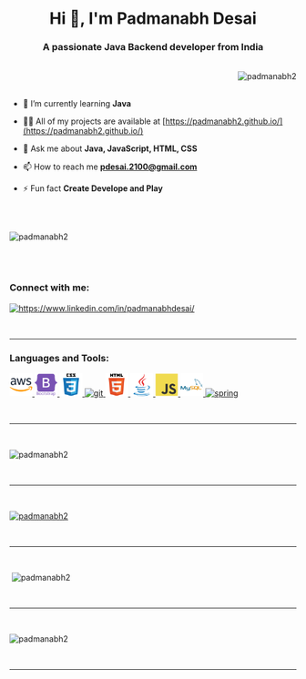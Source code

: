 <h1 align="center">Hi 👋, I'm Padmanabh Desai</h1>
<h3 align="center">A passionate Java Backend developer from India</h3>
<br/>
<img align="right" src="https://media4.giphy.com/media/qgQUggAC3Pfv687qPC/giphy.gif" alt="padmanabh2" />



<br/>
<br/>

- 🌱 I’m currently learning **Java**

- 👨‍💻 All of my projects are available at [https://padmanabh2.github.io/](https://padmanabh2.github.io/)

- 💬 Ask me about **Java, JavaScript, HTML, CSS**

- 📫 How to reach me **pdesai.2100@gmail.com**

- ⚡ Fun fact **Create Develope and Play**
<br/>
<br/>
<p align="left"> <img src="https://komarev.com/ghpvc/?username=padmanabh2&label=Profile%20views&color=0e75b6&style=flat" alt="padmanabh2" /> </p>
<br/>
<br/>
<h3 align="left">Connect with me:</h3>
<p align="left">
<a href="https://linkedin.com/in/https://www.linkedin.com/in/padmanabhdesai/" target="blank"><img align="center" src="https://raw.githubusercontent.com/rahuldkjain/github-profile-readme-generator/master/src/images/icons/Social/linked-in-alt.svg" alt="https://www.linkedin.com/in/padmanabhdesai/" height="30" width="40" /></a>
</p>
<br/>
<hr/>
<h3 align="left">Languages and Tools:</h3>
<p align="left"> <a href="https://aws.amazon.com" target="_blank" rel="noreferrer"> <img src="https://raw.githubusercontent.com/devicons/devicon/master/icons/amazonwebservices/amazonwebservices-original-wordmark.svg" alt="aws" width="40" height="40"/> </a> <a href="https://getbootstrap.com" target="_blank" rel="noreferrer"> <img src="https://raw.githubusercontent.com/devicons/devicon/master/icons/bootstrap/bootstrap-plain-wordmark.svg" alt="bootstrap" width="40" height="40"/> </a> <a href="https://www.w3schools.com/css/" target="_blank" rel="noreferrer"> <img src="https://raw.githubusercontent.com/devicons/devicon/master/icons/css3/css3-original-wordmark.svg" alt="css3" width="40" height="40"/> </a> <a href="https://git-scm.com/" target="_blank" rel="noreferrer"> <img src="https://www.vectorlogo.zone/logos/git-scm/git-scm-icon.svg" alt="git" width="40" height="40"/> </a> <a href="https://www.w3.org/html/" target="_blank" rel="noreferrer"> <img src="https://raw.githubusercontent.com/devicons/devicon/master/icons/html5/html5-original-wordmark.svg" alt="html5" width="40" height="40"/> </a> <a href="https://www.java.com" target="_blank" rel="noreferrer"> <img src="https://raw.githubusercontent.com/devicons/devicon/master/icons/java/java-original.svg" alt="java" width="40" height="40"/> </a> <a href="https://developer.mozilla.org/en-US/docs/Web/JavaScript" target="_blank" rel="noreferrer"> <img src="https://raw.githubusercontent.com/devicons/devicon/master/icons/javascript/javascript-original.svg" alt="javascript" width="40" height="40"/> </a> <a href="https://www.mysql.com/" target="_blank" rel="noreferrer"> <img src="https://raw.githubusercontent.com/devicons/devicon/master/icons/mysql/mysql-original-wordmark.svg" alt="mysql" width="40" height="40"/> </a> <a href="https://spring.io/" target="_blank" rel="noreferrer"> <img src="https://www.vectorlogo.zone/logos/springio/springio-icon.svg" alt="spring" width="40" height="40"/> </a> </p>
<br/>
<hr/>
<br/>
<p align="left"><img  src="https://github-readme-stats.vercel.app/api/top-langs?username=padmanabh2&show_icons=true&locale=en&layout=compact" alt="padmanabh2" /></p>
<br/>
<hr/>
<br/>
<p align="left"> <a href="https://github.com/ryo-ma/github-profile-trophy"><img src="https://github-profile-trophy.vercel.app/?username=padmanabh2" alt="padmanabh2" /></a> </p>
<br/>
<hr/>
<br/>
<p align="left">&nbsp;<img  src="https://github-readme-stats.vercel.app/api?username=padmanabh2&show_icons=true&locale=en" alt="padmanabh2" /></p>
<br/>
<hr/>
<br/>
<p align="left"><img  src="https://github-readme-streak-stats.herokuapp.com/?user=padmanabh2&" alt="padmanabh2" /></p>
<br/>
<hr/>
<br/>
